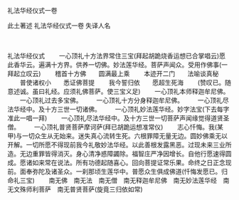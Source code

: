礼法华经仪式一卷


此土著述
礼法华经仪式一卷
失译人名


　　

礼法华经仪式
　　一心顶礼十方法界常住三宝(拜起胡跪烧香运想已合掌唱云)愿此香华云。遍满十方界。供养一切佛。妙法莲华经。菩萨声闻众。受用作佛事(一拜起立叹云)
　　稽首十方佛　　圆满最上乘
　　本迹开二门　　法喻谈真秘
　　普使诸权小　　悉证佛菩提
　　我今誓归依　　愿超生死海
　　(赞叹已。随意述诚。虽曰礼经。应须礼佛菩萨。使三宝义足)
　　一心顶礼本师释迦牟尼佛。
　　一心顶礼过去多宝佛。
　　一心顶礼十方分身释迦牟尼佛。
　　一心顶礼尽法华经中。及十方三世一切诸佛。
　　一心顶礼妙法莲华经。妙字法宝(下去每字准此一唱一拜)
　　一心顶礼尽法华经中。及十方三世一切菩萨声闻缘觉得道贤圣僧。
　　一心顶礼普贤菩萨摩诃萨(拜已胡跪运想准常仪)
　　志心忏悔。我(某甲)与一切众生从无始来。迷失真心流转生死。六根罪障无量无边。圆妙佛乘无以开解。一切所愿不得现前我今礼敬妙法华经。以此善根发露黑恶。过现未来三业所造。无边重罪皆得消灭。身心清净惑障蠲除。福智庄严净因增长。自他行愿速得圆成。愿诸如来常在说法。所有功德起随喜心。回向菩提证常乐果。命终之日正念现前。面奉弥陀及诸圣众。一刹那顷生莲华中。普愿众生俱成佛道(忏悔发愿已。归命礼三宝)
　　南无佛　南无法　南无僧　南无释迦牟尼佛　南无妙法莲华经　南无文殊师利菩萨　南无普贤菩萨(旋竟三归依如常)

